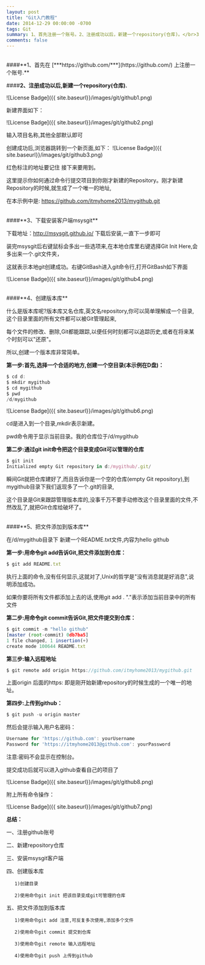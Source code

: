 ```yaml
---
layout: post
title: "Git入门教程"
date: 2014-12-29 00:00:00 -0700
tags: Git
summary: 1、首先注册一个账号。2、注册成功以后，新建一个repository(仓库)。</br>3、下载安装客户端msysgit。4、创建版本库。5、把文件添加到版本库
comments: false
---
```

</br>
####**1、首先在 [***https://github.com/***](https://github.com/)  上注册一个账号.**
   
####**2、注册成功以后,新建一个repository(仓库).**
    
![License Badge]({{ site.baseurl}}/images/git/github1.png)

新建界面如下：
  
![License Badge]({{ site.baseurl}}/images/git/github2.png)
  
输入项目名称,其他全部默认即可

创建成功后,浏览器跳转到一个新页面,如下：
![License Badge]({{ site.baseurl}}/images/git/github3.png)

红色标注的地址要记住 接下来要用到。
  
这里提示你如何通过命令行提交项目到你刚才新建的Repository。刚才新建Repository的时候,就生成了一个唯一的地址,
  
在本示例中是: https://github.com/itmyhome2013/mygithub.git

<br />
####**3、下载安装客户端msysgit**

下载地址：http://msysgit.github.io/  下载后安装,一直下一步即可

装完msysgit后右键鼠标会多出一些选项来,在本地仓库里右键选择Git Init Here,会多出来一个.git文件夹，

这就表示本地git创建成功。右键GitBash进入git命令行,打开GitBash如下界面

![License Badge]({{ site.baseurl}}/images/git/github4.png)

<br />
####**4、创建版本库**

什么是版本库呢?版本库又名仓库,英文名repository,你可以简单理解成一个目录,这个目录里面的所有文件都可以被Git管理起来,

每个文件的修改、删除,Git都能跟踪,以便任何时刻都可以追踪历史,或者在将来某个时刻可以"还原"。

所以,创建一个版本库非常简单。

**第一步:首先,选择一个合适的地方,创建一个空目录(本示例在D盘)：**

```javascript
$ cd d:  
$ mkdir mygithub  
$ cd mygithub  
$ pwd  
/d/mygithub 
```
![License Badge]({{ site.baseurl}}/images/git/github6.png)

cd是进入到一个目录,mkdir表示新建。

pwd命令用于显示当前目录。我的仓库位于/d/mygithub

**第二步:通过git init命令把这个目录变成Git可以管理的仓库**

```javascript
$ git init  
Initialized empty Git repository in d:/mygithub/.git/ 
```

瞬间Git就把仓库建好了,而且告诉你是一个空的仓库(empty Git repository),到mygithub目录下我们返现多了一个.git的目录,

这个目录是Git来跟踪管理版本库的,没事千万不要手动修改这个目录里面的文件,不然改乱了,就把Git仓库给破坏了。

<br />
####**5、把文件添加到版本库**

在/d/mygithub目录下 新建一个README.txt文件,内容为hello github

**第一步:用命令git add告诉Git,把文件添加到仓库：**
 
```javascript
$ git add README.txt 
```
执行上面的命令,没有任何显示,这就对了,Unix的哲学是"没有消息就是好消息",说明添加成功。

如果你要将所有文件都添加上去的话,使用git add .  "."表示添加当前目录中的所有文件

**第二步:用命令git commit告诉Git,把文件提交到仓库：**

```javascript
$ git commit -m "hello github"  
[master (root-commit) 0db7ba5]  
1 file changed, 1 insertion(+)  
create mode 100644 README.txt  
```

**第三步:输入远程地址**

```javascript
$ git remote add origin https://github.com/itmyhome2013/mygithub.git 
```

上面origin 后面的https: 即是刚开始新建repository的时候生成的一个唯一的地址。

**第四步:上传到github：**

```javascript
$ git push -u origin master  
```

然后会提示输入用户名密码：

```javascript
Username for 'https://github.com': yourUsername  
Password for 'https://itmyhome2013@github.com': yourPassword  
```

注意:密码不会显示在控制台。

提交成功后就可以进入github查看自己的项目了

![License Badge]({{ site.baseurl}}/images/git/github8.png)

附上所有命令操作：

![License Badge]({{ site.baseurl}}/images/git/github7.png)

**总结：**

一、注册github账号

二、新建repository仓库

三、安装msysgit客户端

四、创建版本库

       1)创建目录

       2)使用命令git init 把该目录变成git可管理的仓库

五、把文件添加到版本库

       1)使用命令git add 注意,可反复多次使用,添加多个文件

       2)使用命令git commit 提交到仓库

       3)使用命令git remote 输入远程地址

       4)使用命令git push 上传到github
	   
	   
	   
[id]: http://example.com/  "Optional Title Here"